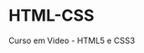 # HTML-CSS
 Curso em Video - HTML5 e CSS3

 <a ref="https://lfgrijo.github.io/HTML-CSS/Exercicios/ex001/index.html">